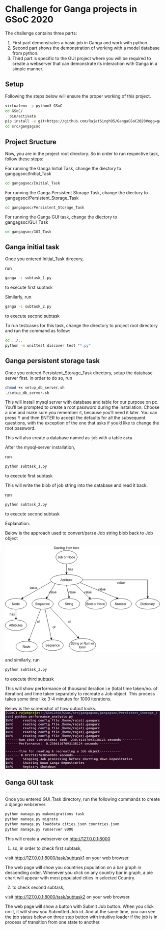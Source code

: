 # Challenge for Ganga projects in GSoC 2020

The challenge contains three parts:

1) First part demonstrates a basic job in Ganga and work with python
2) Second part shows the demonstration of working with a model database from python.
3) Third part is specific to the GUI project where you will be required to create a webserver that can demonstrate its interaction with Ganga in a simple manner.

## Setup
Following the steps below will ensure the proper working of this project.


```bash
virtualenv -p python3 GSoC
cd GSoC/
. bin/activate
pip install -e git+https://github.com/RajatSingh95/GangaGSoC2020#egg=gangagsoc
cd src/gangagsoc
```
## Project Sructure
Now, you are in the project root directory. So in order to run respective task, follow these steps:


For running the Ganga Initial Task, change the diectory to gangagsoc/Initial_Task
```bash
cd gangagsoc/Initial_Task
```

For running the Ganga Persistent Storage Task, change the diectory to gangagsoc/Persistent_Storage_Task
```bash
cd gangagsoc/Persistent_Storage_Task
```

For running the Ganga GUI task, change the diectory to gangagsoc/GUI_Task
```bash
cd gangagsoc/GUI_Task
```

## Ganga initial task

Once you entered Initial_Task direcory,

run
```bash
ganga -i subtask_1.py
```
to execute first subtask

Similarly, run
```bash
ganga -i subtask_2.py
```
to execute second subtask


To run testcases for this task, change the directory to project root directory and run the command as follow:

```bash
cd ../..
python -m unittest discover test "*.py"
```

## Ganga persistent storage task

Once you entered Persistent_Storage_Task directory, setup the database server first. In order to do so, run

```bash
chmod +x setup_db_server.sh
./setup_db_server.sh
```
This will install mysql server with database and table for our purpose on pc. You’ll be prompted to create a root password during the installation. Choose a one and make sure you remember it, because you’ll need it later. 
You can press Y and then ENTER to accept the defaults for all the subsequent questions, with the exception of the one that asks if you’d like to change the root password.

This will also create a database named as `job` with a table `data`

After the mysql-server installation, 

run
```bash
python subtask_1.py
```
to execute first subtask

This will write the blob of job string into the database and read it back.

run
```bash
python subtask_2.py
```
to execute second subtask

Explanation:

Below is the approach used to convert/parse Job string blob back to Job object

![Parsing Flow for a Job Object](job_parsing.png)

and similarly, run
```bash
python subtask_3.py
```
to execute third subtask

This will show performance of thousand iteration i.e (total time taken/no. of iteration) and time taken separately to recreate a Job object.
This process takes some time like 3-4 minutes for 1000 iterations.

Below is the screenshot of how output looks.
![Performance evaluation](performance.png)


## Ganga GUI task
---
Once you entered GUI_Task directory, run the following commands to create a django webserver:

```bash
python manage.py makemigrations task
python manage.py migrate
python manage.py loaddata cities.json countries.json
python manage.py runserver 8000
```

This will create a webserver on http://127.0.0.1:8000

1) so, in order to check first subtask,

visit http://127.0.0.1:8000/task/subtask1 on your web browser.

The web page will show you countries population on a bar graph in descending order. Whenever you click on any country bar in graph, a pie chart will appear with most populated cities in selected Country.

2) to check second subtask,

visit http://127.0.0.1:8000/task/subtask2 on your web browser.

The web page will show a button with Submit Job button. When you click on it, it will show you Submitted Job id. And at the same time, you can see the job status below on three step button with intuitive loader if the job is in process of transition from one state to another.
